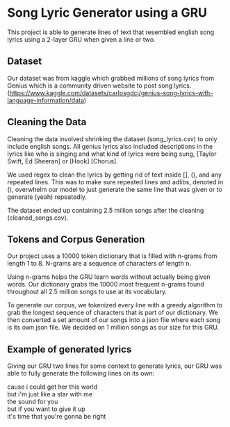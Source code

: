 # Song Lyric Generator using a GRU
This project is able to generate lines of text that resembled english song lyrics using a 2-layer GRU when given a line or two.

## Dataset
Our dataset was from kaggle which grabbed millions of song lyrics from Genius which is a community driven website to post song lyrics.
(https://www.kaggle.com/datasets/carlosgdcj/genius-song-lyrics-with-language-information/data)

## Cleaning the Data
Cleaning the data involved shrinking the dataset (song_lyrics.csv) to only include english songs. All genius lyrics also included 
descriptions in the lyrics like who is singing and what kind of lyrics were being sung, [Taylor Swift, Ed Sheeran] or [Hook] [Chorus].

We used regex to clean the lyrics by getting rid of text inside [], (), and any repeated lines. This was to make sure repeated lines and adlibs, denoted in (), overwhelm our
model to just generate the same line that was given or to generate (yeah) repeatedly.

The dataset ended up containing 2.5 million songs after the cleaning (cleaned_songs.csv).

## Tokens and Corpus Generation
Our project uses a 10000 token dictionary that is filled with n-grams from length 1 to 8. N-grams are a sequence of characters of length n.

Using n-grams helps the GRU learn words without actually being given words. Our dictionary grabs the 10000 most frequent n-grams found throughout all 2.5 million songs to use at its vocabulary.

To generate our corpus, we tokenized every line with a greedy algorithm to grab the longest sequence of characters that is part of our dictionary. We then converted a set amount of our songs into a json file where each song is its own json file. We decided on 1 million songs as our size for this GRU.

## Example of generated lyrics
Giving our GRU two lines for some context to generate lyrics, our GRU was able to fully generate the following lines on its own:

cause i could get her this world <br>
but i'm just like a star with me <br>
the sound for you <br>
but if you want to give it up <br>
it's time that you're gonna be right <br>
